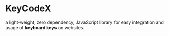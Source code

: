# KeyCodeX

a light-weight, zero dependency, JavaScript library for easy integration and usage of **keyboard keys** on websites.

